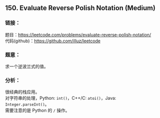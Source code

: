## 150. Evaluate Reverse Polish Notation (Medium)

### **链接**：
题目：https://leetcode.com/problems/evaluate-reverse-polish-notation/  
代码(github)：https://github.com/illuz/leetcode

### **题意**：
求一个逆波兰式的值。

### **分析**：

很经典的栈应用。  
对字符串的处理，Python: `int()`，C++/C: `atoi()`，Java: `Integer.parseInt()`。  
需要注意的是 Python 的 `/` 操作。
